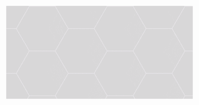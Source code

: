 <p align="center">
  <img alt="Be the Hero Project Reaact - Semana Omnistack" src="https://github.com/sthefanoc/omnistack11-be-the-hero/blob/master/outros/Be-The-Hero-SemanaOmnistack11.gif">
</p>
